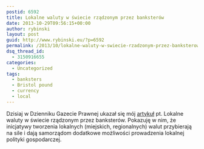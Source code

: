 ```yaml
---
postid: 6592
title: Lokalne waluty w świecie rządzonym przez banksterów
date: 2013-10-29T09:56:15+00:00
author: rybinski
layout: post
guid: http://www.rybinski.eu/?p=6592
permalink: /2013/10/lokalne-waluty-w-swiecie-rzadzonym-przez-banksterow/
dsq_thread_id:
  - 3150916655
categories:
  - Uncategorized
tags:
  - banksters
  - Bristol pound
  - currency
  - local
---
```

Dzisiaj w Dzienniku Gazecie Prawnej ukazał się mój [artykuł](http://forsal.pl/artykuly/742390,rybinski-lokalne-waluty-w-swiecie-rzadzonym-przez-banksterow.html) pt. Lokalne waluty w świecie rządzonym przez banksterów. Pokazuję w nim, że inicjatywy tworzenia lokalnych (miejskich, regionalnych) walut przybierają na sile i dają samorządom dodatkowe możliwości prowadzenia lokalnej polityki gospodarczej.
